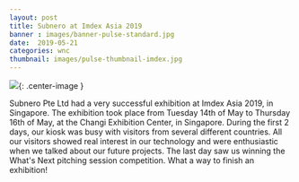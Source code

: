 ```yaml
---
layout: post
title: Subnero at Imdex Asia 2019
banner : images/banner-pulse-standard.jpg
date:  2019-05-21
categories: wnc
thumbnail: images/pulse-thumbnail-imdex.jpg
---
```


![]({{site.baseurl}}/images/pulse-imdex.jpg){: .center-image  }

Subnero Pte Ltd had a very successful exhibition at Imdex Asia 2019, in Singapore.
The exhibition took place from Tuesday 14th of May to Thursday 16th of May, at the Changi Exhibition Center, in Singapore.
During the first 2 days, our kiosk was busy with visitors from several different countries. 
All our visitors showed real interest in our technology and were enthusiastic when we talked about our future projects.
The last day saw us winning the What's Next pitching session competition.
What a way to finish an exhibition!
